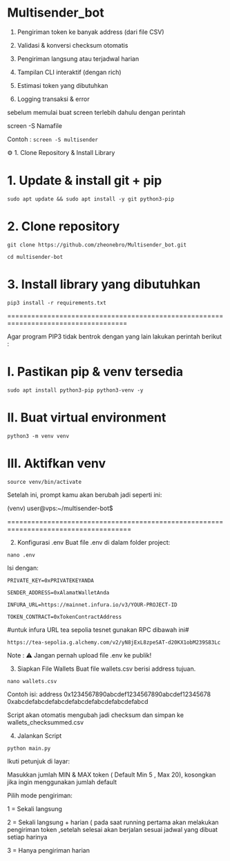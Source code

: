 # Multisender_bot

1. Pengiriman token ke banyak address (dari file CSV)
  
2. Validasi & konversi checksum otomatis

3. Pengiriman langsung atau terjadwal harian

4. Tampilan CLI interaktif (dengan rich)

5. Estimasi token yang dibutuhkan

6. Logging transaksi & error



sebelum memulai buat screen terlebih dahulu dengan perintah 

screen -S Namafile

Contoh :
```screen -S multisender```



⚙️ 1. Clone Repository & Install Library
# 1. Update & install git + pip
```sudo apt update && sudo apt install -y git python3-pip```

# 2. Clone repository
```git clone https://github.com/zheonebro/Multisender_bot.git```

```cd multisender-bot```

# 3. Install library yang dibutuhkan
```pip3 install -r requirements.txt```




====================================================================================



Agar program PIP3 tidak bentrok dengan yang lain lakukan perintah berikut :
# I. Pastikan pip & venv tersedia
```sudo apt install python3-pip python3-venv -y```

# II. Buat virtual environment
```python3 -m venv venv```

# III. Aktifkan venv
```source venv/bin/activate```

Setelah ini, prompt kamu akan berubah jadi seperti ini:

(venv) user@vps:~/multisender-bot$


=====================================================================================



2. Konfigurasi .env
Buat file .env di dalam folder project:

```nano .env```

Isi dengan:

```
PRIVATE_KEY=0xPRIVATEKEYANDA

SENDER_ADDRESS=0xAlamatWalletAnda

INFURA_URL=https://mainnet.infura.io/v3/YOUR-PROJECT-ID

TOKEN_CONTRACT=0xTokenContractAddress
```



#untuk infura URL tea sepolia tesnet gunakan RPC dibawah ini#

```https://tea-sepolia.g.alchemy.com/v2/yN8jExL8zpeSAT-d20KX1obM239S83Lc```

Note : ⚠️ Jangan pernah upload file .env ke publik!




3. Siapkan File Wallets
Buat file wallets.csv berisi address tujuan. 

```nano wallets.csv```


Contoh isi:
address
0x1234567890abcdef1234567890abcdef12345678
0xabcdefabcdefabcdefabcdefabcdefabcdefabcd

Script akan otomatis mengubah jadi checksum dan simpan ke wallets_checksummed.csv




4. Jalankan Script

```python main.py```

Ikuti petunjuk di layar:

Masukkan jumlah MIN & MAX token
( Default Min 5 , Max 20), kosongkan jika ingin menggunakan jumlah default

Pilih mode pengiriman:

1 = Sekali langsung

2 = Sekali langsung + harian ( pada saat running pertama akan melakukan pengiriman token ,setelah selesai akan berjalan sesuai jadwal yang dibuat setiap harinya 

3 = Hanya pengiriman harian

